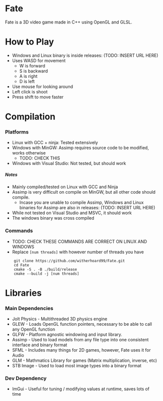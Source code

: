 # Fate
Fate is a 3D video game made in C++ using OpenGL and GLSL. 

# How to Play
* Windows and Linux binary is inside releases: (TODO: INSERT URL HERE)
* Uses WASD for movement
  * W is forward
  * S is backward
  * A is right
  * D is left
* Use mouse for looking around
* Left click is shoot
* Press shift to move faster



# Compilation

### Platforms
* Linux with GCC + ninja: Tested extensively 
* Windows with MinGW: Assimp requires source code to be modified, works otherwise
  * TODO: CHECK THIS
* Windows with Visual Studio: Not tested, but should work


##### Notes
* Mainly compiled/tested on Linux with GCC and Ninja
* Assimp is very difficult on compile on MinGW, but all other code should compile. 
  * Incase you are unable to compile Assimp, Windows and Linux binaries for Assimp are also in releases: (TODO: INSERT URL HERE)
* While not tested on Visual Studio and MSVC, it should work
* The windows binary was cross compiled

### Commands
* TODO: CHECK THESE COMMANDS ARE CORRECT ON LINUX AND WINDOWS
* Replace `[num threads]` with however number of threads you have
```
    git clone https://github.com/witherhoard99/Fate.git
    cd Fate
    cmake -S . -B ./build/release
    cmake --build -j [num threads]
```

# Libraries

### Main Dependencies

* Jolt Physics - Multithreaded 3D physics engine
* GLEW      - Loads OpenGL function pointers, necessary to be able to call any OpenGL function
* GLFW      - Platform agnostic windowing and input library.
* Assimp    - Used to load models from any file type into one consistent interface and binary format 
* SFML      - Includes many things for 2D games, however, Fate uses it for Audio
* GLM       - Mathmatics Library for games (Matrix multiplication, inverse, etc)
* STB Image - Used to load most image types into a binary format

### Dev Dependency
* ImGui - Useful for tuning / modifying values at runtime, saves lots of time
